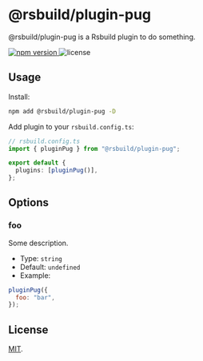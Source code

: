 # @rsbuild/plugin-pug

@rsbuild/plugin-pug is a Rsbuild plugin to do something.

<p>
  <a href="https://npmjs.com/package/@rsbuild/plugin-pug">
   <img src="https://img.shields.io/npm/v/@rsbuild/plugin-pug?style=flat-square&colorA=564341&colorB=EDED91" alt="npm version" />
  </a>
  <img src="https://img.shields.io/badge/License-MIT-blue.svg?style=flat-square&colorA=564341&colorB=EDED91" alt="license" />
</p>

## Usage

Install:

```bash
npm add @rsbuild/plugin-pug -D
```

Add plugin to your `rsbuild.config.ts`:

```ts
// rsbuild.config.ts
import { pluginPug } from "@rsbuild/plugin-pug";

export default {
  plugins: [pluginPug()],
};
```

## Options

### foo

Some description.

- Type: `string`
- Default: `undefined`
- Example:

```js
pluginPug({
  foo: "bar",
});
```

## License

[MIT](./LICENSE).
